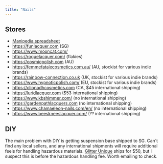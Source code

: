 ```yaml
---
title: "Nails"
---
```


## Stores

- [Manipedia spreadsheet](https://docs.google.com/spreadsheets/d/1n-xVwhHyuQd29e-Wjq_JwsPG5kiSC5_LcdXFHFYbljI/edit?gid=1503374535#gid=1503374535)
- https://funlacquer.com (SG)
- https://www.mooncat.com/
- https://roguelacquer.com/ (flakies)
- https://cosmicpolish.com (AU)
- https://femmefatalecosmetics.com.au/ (AU, stockist for various indie brands)
- https://rainbow-connection.co.uk (UK, stockist for various indie brands)
- https://www.hypnoticpolish.com/ (EU, stockist for various indie brands)
- https://clionadhcosmetics.com (CA, $45 international shipping)
- https://luridlacquer.com ($53 international shipping)
- https://www.kbshimmer.com/ (no international shipping)
- https://gardenpathlacquers.com (no international shipping)
- https://www.chamaeleon-nails.com/en/ (no international shipping)
- https://www.beeskneeslacquer.com/ (?? international shipping)

## DIY

The main problem with DIY is getting suspension base shipped to SG. Can't find any local sellers, and any international shipments will require additional feels for handling hazardous materials. [Glitter Unique](https://www.glitterunique.com/) ships for $50, but I suspect this is before the hazardous handling fee. Worth emailing to check.
